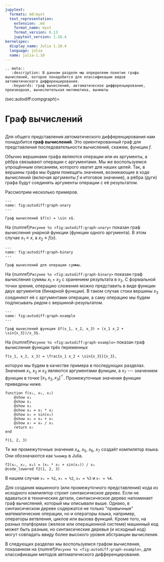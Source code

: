 ```yaml
---
jupytext:
  formats: md:myst
  text_representation:
    extension: .md
    format_name: myst
    format_version: 0.13
    jupytext_version: 1.16.4
kernelspec:
  display_name: Julia 1.10.4
  language: julia
  name: julia-1.10
---
```


```{eval-rst}
.. meta::
   :description: В данном разделе мы определяем понятие графа вычислений, которое понадобится для классификации видов автоматического дифференцирования.
   :keywords: граф вычислений, автоматическое дифференцирование, производная, вычислительная математика, вычматы
```

(sec:autodiff:compgraph)=
# Граф вычислений

```{index} граф; вычислений
```
Для общего представления автоматического дифференцирования нам понадобится **граф вычислений**.
Это ориентированный граф для представления последовательности вычислений, скажем, функции $f$.

Обычно вершинами графа являются операции или их аргументы, а рёбра связывают операции с аргументами.
Мы же воспользуемся упрощённым описанием, которого хватит для наших целей.
Так, в вершины графа мы будем помещать значения, возникающие в ходе вычислений (включая аргументы $f$ и итоговое значение), а рёбра (дуги) графа будут соединять аргументы операции с её результатом.

Рассмотрим несколько примеров.

```{figure} static/graph-unary.svg
---
name: fig:autodiff:graph-unary
---

Граф вычислений $f(x) = \sin x$.
```

На {numref}`Рисунке %s <fig:autodiff:graph-unary>` показан граф вычисления унарной функции (функции одного аргумента).
В этом случае $x_1 \equiv x$, а $x_2 \equiv f(x)$.


```{figure} static/graph-binary.svg
---
name: fig:autodiff:graph-binary
---

Граф вычислений для операции суммы.
```

На {numref}`Рисунке %s <fig:autodiff:graph-binary>` показан граф вычисления суммы $x_1 + x_2$ с хранением результата в $x_3$.
С формальной точки зрения, операцию сложения можно представить в виде функции двух аргументов (бинарной функции).
В таком случае стоки вершины $x_3$ соединяют её с аргументами операции, а саму операцию мы будем подписывать рядом с вершиной-результатом.


```{figure} static/graph-example.svg
---
name: fig:autodiff:graph-example
---

Граф вычислений функции $f(x_1, x_2, x_3) = (x_1 x_2 + \sin{x_3})/x_3$.
```

На {numref}`Рисунке %s <fig:autodiff:graph-example>` показан граф вычисления функции трёх переменных

```{math}
f(x_1, x_2, x_3) = \frac{x_1 x_2 + \sin{x_3}}{x_3},
```

которую мы будем в качестве примера в последующих разделах.
Значения $x_1$, $x_2$ и $x_3$ являются аргументами функции, а $x_7$ --- значением функции в точке $[x_1, x_2, x_3]^\top$.
Промежуточные значения функции приведены ниже.

```{code-cell}
function f(x₁, x₂, x₃)
    @show x₁
    @show x₂
    @show x₃
    @show x₄ = x₁ * x₂
    @show x₅ = sin(x₃)
    @show x₆ = x₄ + x₅
    @show x₇ = x₆ / x₃
    return x₇
end

f(1, 2, 3)
```

Те же промежуточные значения $x_4$, $x_5$, $x_6$, $x_7$ создаёт компилятор языка.
Они обозначаются как `%номер` в Julia.

```{code-cell}
f2(x₁, x₂, x₃) = (x₁ * x₂ + sin(x₃)) / x₃
@code_lowered f2(1, 2, 3)
```

В нашем случае `x₄ = %1`, `x₅ = %2`, `x₆ = %3` и `x₇ = %4`.

Для создания машинного (или промежуточного представления) кода из исходного компилятор строит синтаксическое дерево.
Если не вдаваться в технические детали, синтаксическое дерево напоминает граф вычислений, который мы описывали выше.
Однако, в синтаксическом дереве содержатся не только "привычные" математические операции, но и операторы языка, например, операторы ветвления, циклов или вызова функций.
Кроме того, на разных платформах (железе или операционной системе) машинный код может быть разным, но синтаксические деревья (и исходный код) могут совпадать ввиду более высокого уровня абстракции вычисления.

В следующих разделах мы воспользуемся графом вычисления, показанном на {numref}`Рисунке %s <fig:autodiff:graph-example>`, для классификации методов автоматического дифференцирования.
